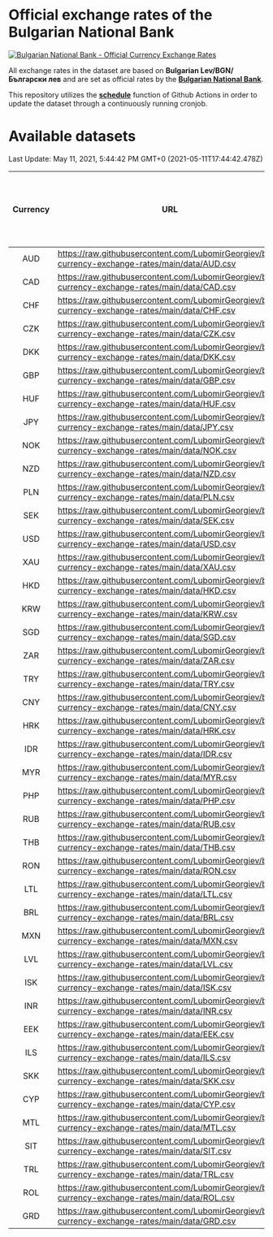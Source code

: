 # Official exchange rates of the Bulgarian National Bank

[![Bulgarian National Bank - Official Currency Exchange Rates](https://github.com/LubomirGeorgiev/bnb-currency-exchange-rates/actions/workflows/update-rates.yml/badge.svg?branch=main)](https://github.com/LubomirGeorgiev/bnb-currency-exchange-rates/actions/workflows/update-rates.yml)

All exchange rates in the dataset are based on **Bulgarian Lev/BGN/Български лев** and are set as official rates by the [**Bulgarian National Bank**](https://www.bnb.bg/Statistics/StExternalSector/StExchangeRates/StERForeignCurrencies/index.htm?toLang=_EN).

This repository utilizes the [**schedule**](https://docs.github.com/en/actions/reference/events-that-trigger-workflows) function of Github Actions in order to update the dataset through a continuously running cronjob.

# Available datasets

<!-- START LINKS (DO NOT EVER FU*ING DELETE THIS COMMENT FOR THE LOVE OF YOUR LIFE!!! IF YOU ARE CURIOS HOW IT WORKS, YOU CAN HAVE A LOOK AT ./src/updateReadme.ts) -->

Last Update: May 11, 2021, 5:44:42 PM GMT+0 (2021-05-11T17:44:42.478Z)

| Currency | URL                                                                                             | Number of records | Number of missing days that were filled in |
| :------: | ----------------------------------------------------------------------------------------------- | :---------------: | :----------------------------------------: |
|   AUD    | https://raw.githubusercontent.com/LubomirGeorgiev/bnb-currency-exchange-rates/main/data/AUD.csv |       7764        |                    2395                    |
|   CAD    | https://raw.githubusercontent.com/LubomirGeorgiev/bnb-currency-exchange-rates/main/data/CAD.csv |       7764        |                    2395                    |
|   CHF    | https://raw.githubusercontent.com/LubomirGeorgiev/bnb-currency-exchange-rates/main/data/CHF.csv |       7764        |                    2395                    |
|   CZK    | https://raw.githubusercontent.com/LubomirGeorgiev/bnb-currency-exchange-rates/main/data/CZK.csv |       7764        |                    2395                    |
|   DKK    | https://raw.githubusercontent.com/LubomirGeorgiev/bnb-currency-exchange-rates/main/data/DKK.csv |       7764        |                    2395                    |
|   GBP    | https://raw.githubusercontent.com/LubomirGeorgiev/bnb-currency-exchange-rates/main/data/GBP.csv |       7764        |                    2395                    |
|   HUF    | https://raw.githubusercontent.com/LubomirGeorgiev/bnb-currency-exchange-rates/main/data/HUF.csv |       7764        |                    2395                    |
|   JPY    | https://raw.githubusercontent.com/LubomirGeorgiev/bnb-currency-exchange-rates/main/data/JPY.csv |       7764        |                    2395                    |
|   NOK    | https://raw.githubusercontent.com/LubomirGeorgiev/bnb-currency-exchange-rates/main/data/NOK.csv |       7764        |                    2395                    |
|   NZD    | https://raw.githubusercontent.com/LubomirGeorgiev/bnb-currency-exchange-rates/main/data/NZD.csv |       7764        |                    2395                    |
|   PLN    | https://raw.githubusercontent.com/LubomirGeorgiev/bnb-currency-exchange-rates/main/data/PLN.csv |       7764        |                    2395                    |
|   SEK    | https://raw.githubusercontent.com/LubomirGeorgiev/bnb-currency-exchange-rates/main/data/SEK.csv |       7764        |                    2395                    |
|   USD    | https://raw.githubusercontent.com/LubomirGeorgiev/bnb-currency-exchange-rates/main/data/USD.csv |       7764        |                    2395                    |
|   XAU    | https://raw.githubusercontent.com/LubomirGeorgiev/bnb-currency-exchange-rates/main/data/XAU.csv |       7764        |                    2397                    |
|   HKD    | https://raw.githubusercontent.com/LubomirGeorgiev/bnb-currency-exchange-rates/main/data/HKD.csv |       7465        |                    2307                    |
|   KRW    | https://raw.githubusercontent.com/LubomirGeorgiev/bnb-currency-exchange-rates/main/data/KRW.csv |       7465        |                    2307                    |
|   SGD    | https://raw.githubusercontent.com/LubomirGeorgiev/bnb-currency-exchange-rates/main/data/SGD.csv |       7465        |                    2307                    |
|   ZAR    | https://raw.githubusercontent.com/LubomirGeorgiev/bnb-currency-exchange-rates/main/data/ZAR.csv |       7465        |                    2307                    |
|   TRY    | https://raw.githubusercontent.com/LubomirGeorgiev/bnb-currency-exchange-rates/main/data/TRY.csv |       5952        |                    1842                    |
|   CNY    | https://raw.githubusercontent.com/LubomirGeorgiev/bnb-currency-exchange-rates/main/data/CNY.csv |       5832        |                    1806                    |
|   HRK    | https://raw.githubusercontent.com/LubomirGeorgiev/bnb-currency-exchange-rates/main/data/HRK.csv |       5832        |                    1806                    |
|   IDR    | https://raw.githubusercontent.com/LubomirGeorgiev/bnb-currency-exchange-rates/main/data/IDR.csv |       5832        |                    1806                    |
|   MYR    | https://raw.githubusercontent.com/LubomirGeorgiev/bnb-currency-exchange-rates/main/data/MYR.csv |       5832        |                    1806                    |
|   PHP    | https://raw.githubusercontent.com/LubomirGeorgiev/bnb-currency-exchange-rates/main/data/PHP.csv |       5832        |                    1806                    |
|   RUB    | https://raw.githubusercontent.com/LubomirGeorgiev/bnb-currency-exchange-rates/main/data/RUB.csv |       5832        |                    1806                    |
|   THB    | https://raw.githubusercontent.com/LubomirGeorgiev/bnb-currency-exchange-rates/main/data/THB.csv |       5832        |                    1806                    |
|   RON    | https://raw.githubusercontent.com/LubomirGeorgiev/bnb-currency-exchange-rates/main/data/RON.csv |       5773        |                    1788                    |
|   LTL    | https://raw.githubusercontent.com/LubomirGeorgiev/bnb-currency-exchange-rates/main/data/LTL.csv |       5150        |                    1579                    |
|   BRL    | https://raw.githubusercontent.com/LubomirGeorgiev/bnb-currency-exchange-rates/main/data/BRL.csv |       4860        |                    1507                    |
|   MXN    | https://raw.githubusercontent.com/LubomirGeorgiev/bnb-currency-exchange-rates/main/data/MXN.csv |       4860        |                    1507                    |
|   LVL    | https://raw.githubusercontent.com/LubomirGeorgiev/bnb-currency-exchange-rates/main/data/LVL.csv |       4787        |                    1467                    |
|   ISK    | https://raw.githubusercontent.com/LubomirGeorgiev/bnb-currency-exchange-rates/main/data/ISK.csv |       4765        |                    1474                    |
|   INR    | https://raw.githubusercontent.com/LubomirGeorgiev/bnb-currency-exchange-rates/main/data/INR.csv |       4493        |                    1393                    |
|   EEK    | https://raw.githubusercontent.com/LubomirGeorgiev/bnb-currency-exchange-rates/main/data/EEK.csv |       3994        |                    1220                    |
|   ILS    | https://raw.githubusercontent.com/LubomirGeorgiev/bnb-currency-exchange-rates/main/data/ILS.csv |       3767        |                    1172                    |
|   SKK    | https://raw.githubusercontent.com/LubomirGeorgiev/bnb-currency-exchange-rates/main/data/SKK.csv |       2967        |                    909                     |
|   CYP    | https://raw.githubusercontent.com/LubomirGeorgiev/bnb-currency-exchange-rates/main/data/CYP.csv |       2900        |                    884                     |
|   MTL    | https://raw.githubusercontent.com/LubomirGeorgiev/bnb-currency-exchange-rates/main/data/MTL.csv |       2601        |                    796                     |
|   SIT    | https://raw.githubusercontent.com/LubomirGeorgiev/bnb-currency-exchange-rates/main/data/SIT.csv |       2536        |                    772                     |
|   TRL    | https://raw.githubusercontent.com/LubomirGeorgiev/bnb-currency-exchange-rates/main/data/TRL.csv |       1810        |                    551                     |
|   ROL    | https://raw.githubusercontent.com/LubomirGeorgiev/bnb-currency-exchange-rates/main/data/ROL.csv |       1692        |                    519                     |
|   GRD    | https://raw.githubusercontent.com/LubomirGeorgiev/bnb-currency-exchange-rates/main/data/GRD.csv |        354        |                    102                     |

<!-- END LINKS (DO NOT EVER FU*ING DELETE THIS COMMENT FOR THE LOVE OF YOUR LIFE!!! IF YOU ARE CURIOS HOW IT WORKS, YOU CAN HAVE A LOOK AT ./src/updateReadme.ts) -->
